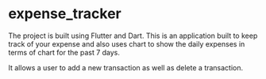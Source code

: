 # expense_tracker

The project is built using Flutter and Dart. 
This is an application built to keep track of your expense and also uses chart to show the daily expenses in terms of chart for the past 7 days.


It allows a user to add a new transaction as well as delete a transaction. 
